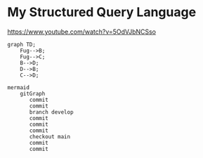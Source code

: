 # My Structured Query Language

https://www.youtube.com/watch?v=5OdVJbNCSso

```mermaid
graph TD;
    Fug-->B;
    Fug-->C;
    B-->D;
    D-->B;
    C-->D;
```

```
mermaid
    gitGraph
       commit
       commit
       branch develop
       commit
       commit
       commit
       checkout main
       commit
       commit
```
